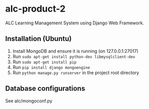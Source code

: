 # alc-product-2

ALC Learning Management System using Django Web Framework.

## Installation (Ubuntu)
1. Install MongoDB and ensure it is running (on 127.0.0.1:27017)
2. Run `sudo apt-get install python-dev libmysqlclient-dev`
3. Run `sudo apt-get install pip` 
4. Run `pip install django mongoengine`
5. Run `python manage.py runserver` in the project root directory

## Database configurations
See alc/mongoconf.py

